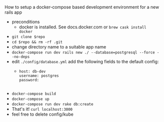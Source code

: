 How to setup a docker-compose based development environment for a new rails app
- preconditions
    - docker is installed. See docs.docker.com or `brew cask install docker`
- `git clone $repo`
- `cd $repo && rm -rf .git`
- change directory name to a suitable app name
- `docker-compose run dev rails new ./ --database=postgresql --force --no-deps`
- edit `./config/database.yml` add the following fields to the default config:
  - ```
    host: db-dev
    username: postgres
    password:
  ```
- `docker-compose build`
- `docker-compose up`
- `docker-compose run dev rake db:create`
- That's it! `curl localhost:3000`
- feel free to delete config/kube
